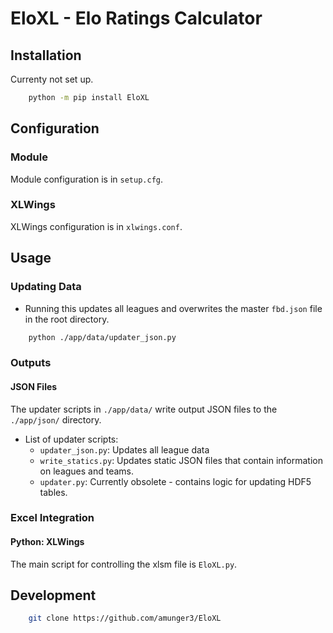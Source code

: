 # EloXL - Elo Ratings Calculator

## Installation

Currenty not set up.

```bash
    python -m pip install EloXL
```

## Configuration

### Module

Module configuration is in `setup.cfg`.

### XLWings

XLWings configuration is in `xlwings.conf`.

## Usage

### Updating Data

- Running this updates all leagues and overwrites the master `fbd.json` file in the root directory.

```bash
    python ./app/data/updater_json.py
```

### Outputs

#### JSON Files

The updater scripts in `./app/data/` write output JSON files to the `./app/json/` directory.

- List of updater scripts:
    - `updater_json.py`: Updates all league data
    - `write_statics.py`: Updates static JSON files that contain information on leagues and teams.
    - `updater.py`: Currently obsolete - contains logic for updating HDF5 tables.

### Excel Integration

#### Python: XLWings

The main script for controlling the xlsm file is `EloXL.py`.

## Development

```bash
    git clone https://github.com/amunger3/EloXL
```
